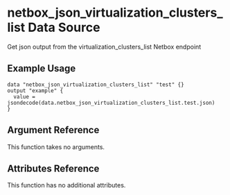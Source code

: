 # netbox\_json\_virtualization\_clusters\_list Data Source

Get json output from the virtualization_clusters_list Netbox endpoint

## Example Usage

```hcl
data "netbox_json_virtualization_clusters_list" "test" {}
output "example" {
  value = jsondecode(data.netbox_json_virtualization_clusters_list.test.json)
}
```

## Argument Reference

This function takes no arguments.

## Attributes Reference

This function has no additional attributes.

